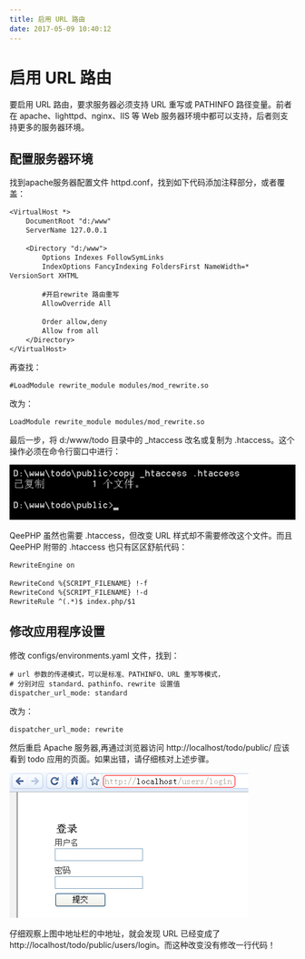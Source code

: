 ```yaml
---
title: 启用 URL 路由
date: 2017-05-09 10:40:12
---
```


# 启用 URL 路由
要启用 URL 路由，要求服务器必须支持 URL 重写或 PATHINFO 路径变量。前者在 apache、lighttpd、nginx、IIS 等 Web 服务器环境中都可以支持，后者则支持更多的服务器环境。

## 配置服务器环境
找到apache服务器配置文件 httpd.conf，找到如下代码添加注释部分，或者覆盖：

```
<VirtualHost *>
    DocumentRoot "d:/www"
    ServerName 127.0.0.1
 
    <Directory "d:/www">
        Options Indexes FollowSymLinks
        IndexOptions FancyIndexing FoldersFirst NameWidth=* VersionSort XHTML
 
        #开启rewrite 路由重写
        AllowOverride All
 
        Order allow,deny
        Allow from all
    </Directory>
</VirtualHost>
```

再查找：

```
#LoadModule rewrite_module modules/mod_rewrite.so
```
改为：

```
LoadModule rewrite_module modules/mod_rewrite.so
```

最后一步，将 d:/www/todo 目录中的 _htaccess 改名或复制为 .htaccess。这个操作必须在命令行窗口中进行：

![](media/14948310385426.png)

QeePHP 虽然也需要 .htaccess，但改变 URL 样式却不需要修改这个文件。而且 QeePHP 附带的 .htaccess 也只有区区舒航代码：

```
RewriteEngine on
 
RewriteCond %{SCRIPT_FILENAME} !-f
RewriteCond %{SCRIPT_FILENAME} !-d
RewriteRule ^(.*)$ index.php/$1
```

## 修改应用程序设置
修改 configs/environments.yaml 文件，找到：

```
# url 参数的传递模式，可以是标准、PATHINFO、URL 重写等模式，
# 分别对应 standard、pathinfo、rewrite 设置值
dispatcher_url_mode: standard
```
改为：

```
dispatcher_url_mode: rewrite
```

然后重启 Apache 服务器,再通过浏览器访问 http://localhost/todo/public/ 应该看到 todo 应用的页面。如果出错，请仔细核对上述步骤。

![](media/14948311943262.png)



仔细观察上图中地址栏的中地址，就会发现 URL 已经变成了 http://localhost/todo/public/users/login。而这种改变没有修改一行代码！




